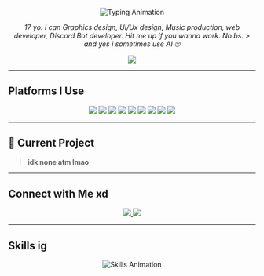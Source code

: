 <!-- Profile README.md -->

<p align="center">
  <img src="https://readme-typing-svg.herokuapp.com?font=Fira+Code&size=30&duration=3000&pause=1000&color=D1D5DB&center=true&vCenter=true&width=500&lines=yo+im+fearrr;Graphics+Designer;UI%2FUX+Designer;Music+Producer;Web+Developer;Discord+Bot+Developer" alt="Typing Animation" />
</p>
<p align="center">
  <em>17 yo. I can Graphics design, UI/Ux design, Music production, web developer, Discord Bot developer. Hit me up if you wanna work. No bs. 
    > and yes i sometimes use AI 🙄</em>
</p>

<p align="center">
  <img src="https://skillicons.dev/icons?i=html,css,js,react,typescript,python,nodejs&theme=dark" />
</p>

---

## Platforms I Use

<p align="center">
  <img src="https://img.shields.io/badge/Codeanywhere-16181b?style=for-the-badge&logo=Codeanywhere&logoColor=d1d5db" />
  <img src="https://img.shields.io/badge/VSCode%20Web-1b1d21?style=for-the-badge&logo=visualstudiocode&logoColor=d1d5db" />
  <img src="https://img.shields.io/badge/GitHub%20Codespaces-272a30?style=for-the-badge&logo=github&logoColor=d1d5db" />
  <img src="https://img.shields.io/badge/Google%20Colab-202124?style=for-the-badge&logo=googlecolab&logoColor=d1d5db" />
  <img src="https://img.shields.io/badge/Google%20AI%20Studio-42454c?style=for-the-badge&logo=google&logoColor=d1d5db" />
  <img src="https://img.shields.io/badge/ChatGPT-535863?style=for-the-badge&logo=openai&logoColor=d1d5db" />
  <img src="https://img.shields.io/badge/Gemini-272a30?style=for-the-badge&logo=google&logoColor=d1d5db" />
  <img src="https://img.shields.io/badge/Claude-42454c?style=for-the-badge&logoColor=d1d5db" />
  <img src="https://img.shields.io/badge/Grok-1b1d21?style=for-the-badge&logoColor=d1d5db" />
</p>

---

## 📌 Current Project
> **idk none atm lmao**

---

## Connect with Me xd

<p align="center">
  <a href="https://discord.com/users/yourdiscordid" target="_blank">
    <img src="https://img.shields.io/badge/Discord-.fearrr-272a30?style=for-the-badge&logo=discord&logoColor=d1d5db" />
  </a>
  <a href="https://www.instagram.com/swrlzxx" target="_blank">
    <img src="https://img.shields.io/badge/Instagram-@swrlzxx-1b1d21?style=for-the-badge&logo=instagram&logoColor=d1d5db" />
  </a>
</p>

---

## Skills ig

<p align="center">
  <img src="https://readme-typing-svg.herokuapp.com?font=Fira+Code&size=22&duration=2500&pause=500&color=D1D5DB&center=true&vCenter=true&width=600&lines=HTML+%26+CSS;JavaScript+%26+TypeScript;React+%26+Node.js;Python;UI%2FUX+Design;Music+Production;Discord+Bot+Dev;Quantum+Computing+Enthusiast" alt="Skills Animation" />
</p>
